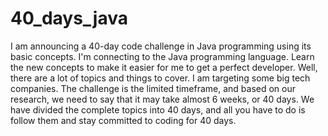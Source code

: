 # 40_days_java
I am announcing a 40-day code challenge in Java programming using its basic concepts. I'm connecting to the Java programming language. Learn the new concepts to make it easier for me to get a perfect developer.
Well, there are a lot of topics and things to cover. I am targeting some big tech companies. The challenge is the limited timeframe, and based on our research, we need to say that it may take almost 6 weeks, or 40 days. We have divided the complete topics into 40 days, and all you have to do is follow them and stay committed to coding for 40 days.
